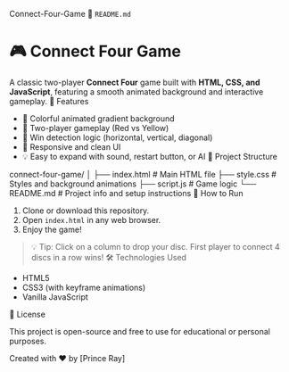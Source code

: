  Connect-Four-Game
📄 `README.md`
# 🎮 Connect Four Game

A classic two-player **Connect Four** game built with **HTML, CSS, and JavaScript**, featuring a smooth animated background and interactive gameplay.
🌈 Features

- 🎨 Colorful animated gradient background
- 👥 Two-player gameplay (Red vs Yellow)
- 🧠 Win detection logic (horizontal, vertical, diagonal)
- 📱 Responsive and clean UI
- 💡 Easy to expand with sound, restart button, or AI
 📁 Project Structure

connect-four-game/
│
├── index.html        # Main HTML file
├── style.css         # Styles and background animations
├── script.js         # Game logic
└── README.md         # Project info and setup instructions
🚀 How to Run

1. Clone or download this repository.
2. Open `index.html` in any web browser.
3. Enjoy the game!

> 💡 Tip: Click on a column to drop your disc. First player to connect 4 discs in a row wins!
🛠️ Technologies Used

- HTML5
- CSS3 (with keyframe animations)
- Vanilla JavaScript

📜 License

This project is open-source and free to use for educational or personal purposes.


Created with ❤️ by [Prince Ray]
